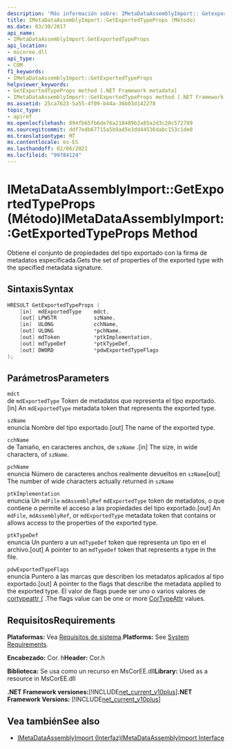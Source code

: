```yaml
---
description: 'Más información sobre: IMetaDataAssemblyImport:: Getexportedtypeprops ((método)'
title: IMetaDataAssemblyImport::GetExportedTypeProps (Método)
ms.date: 03/30/2017
api_name:
- IMetaDataAssemblyImport.GetExportedTypeProps
api_location:
- mscoree.dll
api_type:
- COM
f1_keywords:
- IMetaDataAssemblyImport::GetExportedTypeProps
helpviewer_keywords:
- GetExportedTypeProps method [.NET Framework metadata]
- IMetaDataAssemblyImport::GetExportedTypeProps method [.NET Framework metadata]
ms.assetid: 25ca7623-5a55-4f09-b44a-36b03d142278
topic_type:
- apiref
ms.openlocfilehash: 894fb65fb6de76a218489b2a85a2d3c20c572789
ms.sourcegitcommit: ddf7edb67715a5b9a45e3dd44536dabc153c1de0
ms.translationtype: MT
ms.contentlocale: es-ES
ms.lasthandoff: 02/06/2021
ms.locfileid: "99784124"
---
```

# <a name="imetadataassemblyimportgetexportedtypeprops-method"></a><span data-ttu-id="8c70c-103">IMetaDataAssemblyImport::GetExportedTypeProps (Método)</span><span class="sxs-lookup"><span data-stu-id="8c70c-103">IMetaDataAssemblyImport::GetExportedTypeProps Method</span></span>

<span data-ttu-id="8c70c-104">Obtiene el conjunto de propiedades del tipo exportado con la firma de metadatos especificada.</span><span class="sxs-lookup"><span data-stu-id="8c70c-104">Gets the set of properties of the exported type with the specified metadata signature.</span></span>  
  
## <a name="syntax"></a><span data-ttu-id="8c70c-105">Sintaxis</span><span class="sxs-lookup"><span data-stu-id="8c70c-105">Syntax</span></span>  
  
```cpp  
HRESULT GetExportedTypeProps (  
    [in]  mdExportedType    mdct,
    [out] LPWSTR            szName,
    [in]  ULONG             cchName,
    [out] ULONG             *pchName,
    [out] mdToken           *ptkImplementation,
    [out] mdTypeDef         *ptkTypeDef,
    [out] DWORD             *pdwExportedTypeFlags  
);  
```  
  
## <a name="parameters"></a><span data-ttu-id="8c70c-106">Parámetros</span><span class="sxs-lookup"><span data-stu-id="8c70c-106">Parameters</span></span>  

 `mdct`  
 <span data-ttu-id="8c70c-107">de `mdExportedType` Token de metadatos que representa el tipo exportado.</span><span class="sxs-lookup"><span data-stu-id="8c70c-107">[in] An `mdExportedType` metadata token that represents the exported type.</span></span>  
  
 `szName`  
 <span data-ttu-id="8c70c-108">enuncia Nombre del tipo exportado.</span><span class="sxs-lookup"><span data-stu-id="8c70c-108">[out] The name of the exported type.</span></span>  
  
 `cchName`  
 <span data-ttu-id="8c70c-109">de Tamaño, en caracteres anchos, de `szName` .</span><span class="sxs-lookup"><span data-stu-id="8c70c-109">[in] The size, in wide characters, of `szName`.</span></span>  
  
 `pchName`  
 <span data-ttu-id="8c70c-110">enuncia Número de caracteres anchos realmente devueltos en `szName`</span><span class="sxs-lookup"><span data-stu-id="8c70c-110">[out] The number of wide characters actually returned in `szName`</span></span>  
  
 `ptkImplementation`  
 <span data-ttu-id="8c70c-111">enuncia Un `mdFile` `mdAssemblyRef` `mdExportedType` token de metadatos, o que contiene o permite el acceso a las propiedades del tipo exportado.</span><span class="sxs-lookup"><span data-stu-id="8c70c-111">[out] An `mdFile`, `mdAssemblyRef`, or `mdExportedType` metadata token that contains or allows access to the properties of the exported type.</span></span>  
  
 `ptkTypeDef`  
 <span data-ttu-id="8c70c-112">enuncia Un puntero a un `mdTypeDef` token que representa un tipo en el archivo.</span><span class="sxs-lookup"><span data-stu-id="8c70c-112">[out] A pointer to an `mdTypeDef` token that represents a type in the file.</span></span>  
  
 `pdwExportedTypeFlags`  
 <span data-ttu-id="8c70c-113">enuncia Puntero a las marcas que describen los metadatos aplicados al tipo exportado.</span><span class="sxs-lookup"><span data-stu-id="8c70c-113">[out] A pointer to the flags that describe the metadata applied to the exported type.</span></span> <span data-ttu-id="8c70c-114">El valor de flags puede ser uno o varios valores de [cortypeattr (](cortypeattr-enumeration.md) .</span><span class="sxs-lookup"><span data-stu-id="8c70c-114">The flags value can be one or more [CorTypeAttr](cortypeattr-enumeration.md) values.</span></span>  
  
## <a name="requirements"></a><span data-ttu-id="8c70c-115">Requisitos</span><span class="sxs-lookup"><span data-stu-id="8c70c-115">Requirements</span></span>  

 <span data-ttu-id="8c70c-116">**Plataformas:** Vea [Requisitos de sistema](../../get-started/system-requirements.md).</span><span class="sxs-lookup"><span data-stu-id="8c70c-116">**Platforms:** See [System Requirements](../../get-started/system-requirements.md).</span></span>  
  
 <span data-ttu-id="8c70c-117">**Encabezado:** Cor. h</span><span class="sxs-lookup"><span data-stu-id="8c70c-117">**Header:** Cor.h</span></span>  
  
 <span data-ttu-id="8c70c-118">**Biblioteca:** Se usa como un recurso en MsCorEE.dll</span><span class="sxs-lookup"><span data-stu-id="8c70c-118">**Library:** Used as a resource in MsCorEE.dll</span></span>  
  
 <span data-ttu-id="8c70c-119">**.NET Framework versiones:**[!INCLUDE[net_current_v10plus](../../../../includes/net-current-v10plus-md.md)]</span><span class="sxs-lookup"><span data-stu-id="8c70c-119">**.NET Framework Versions:** [!INCLUDE[net_current_v10plus](../../../../includes/net-current-v10plus-md.md)]</span></span>  
  
## <a name="see-also"></a><span data-ttu-id="8c70c-120">Vea también</span><span class="sxs-lookup"><span data-stu-id="8c70c-120">See also</span></span>

- [<span data-ttu-id="8c70c-121">IMetaDataAssemblyImport (Interfaz)</span><span class="sxs-lookup"><span data-stu-id="8c70c-121">IMetaDataAssemblyImport Interface</span></span>](imetadataassemblyimport-interface.md)
